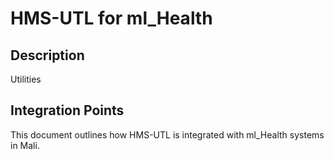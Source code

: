 # HMS-UTL for ml_Health

## Description

Utilities

## Integration Points

This document outlines how HMS-UTL is integrated with ml_Health systems in Mali.
